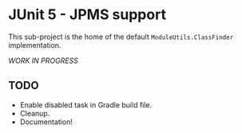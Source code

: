 # JUnit 5 - JPMS support

This sub-project is the home of the default `ModuleUtils.ClassFinder` implementation.

_WORK IN PROGRESS_

## TODO

* Enable disabled task in Gradle build file.
* Cleanup.
* Documentation!

